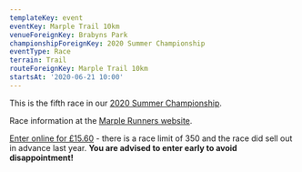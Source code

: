 ```yaml
---
templateKey: event
eventKey: Marple Trail 10km
venueForeignKey: Brabyns Park
championshipForeignKey: 2020 Summer Championship
eventType: Race
terrain: Trail
routeForeignKey: Marple Trail 10km 
startsAt: '2020-06-21 10:00'
---
```

This is the fifth race in our [2020 Summer Championship](/championships/2020-summer-championship/).

Race information at the [Marple Runners website](https://www.marplerunners.com/marple-runners-10k-trail-race/).

[Enter online for £15.60](http://app.lap.io/event/2020-marple-runners-10km-trail-race) - there is a race limit of 350 and the race did sell out in advance last year. **You are advised to enter early to avoid disappointment!**
